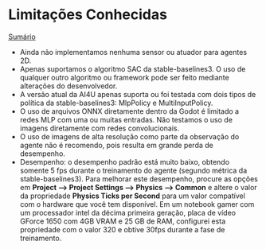 # Limitações Conhecidas

[Sumário](summary.md)

* Ainda não implementamos nenhuma sensor ou atuador para agentes 2D.
* Apenas suportamos o algoritmo SAC da stable-baselines3. O uso de qualquer outro algoritmo ou framework pode ser feito mediante alterações do desenvolvedor.
* A versão atual da AI4U apenas suporta ou foi testada com dois tipos de política da stable-baselines3: MlpPolicy e MultiInputPolicy.
* O uso de arquivos ONNX diretamente dentro da Godot é limitado a redes MLP com uma ou muitas entradas. Não testamos o uso de imagens diretamente com redes convolucionais.
* O uso de imagens de alta resolução como parte da observação do agente não é recomendo, pois resulta em grande perda de desempenho.
* Desempenho: o desempenho padrão está muito baixo, obtendo somente 5 fps durante o treinamento do agente (segundo métrica da stable-baselines3). Para melhorar este desempenho, procure as opções em **Project --> Project Settings --> Physics --> Common**  e  altere o valor da propriedade **Physics Ticks per Second** para um valor compatível com o hardware que você tem disponível. Em um notebook gamer com um processador intel da décima primeira geração, placa de vídeo GForce 1650 com 4GB VRAM e 25 GB de RAM, configurei esta propriedade com o valor 320 e obtive 30fps durante a fase de treinamento.